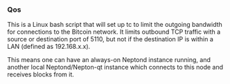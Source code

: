 ### Qos ###

This is a Linux bash script that will set up tc to limit the outgoing bandwidth for connections to the Bitcoin network. It limits outbound TCP traffic with a source or destination port of 5110, but not if the destination IP is within a LAN (defined as 192.168.x.x).

This means one can have an always-on Neptond instance running, and another local Neptond/Nepton-qt instance which connects to this node and receives blocks from it.

